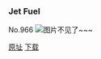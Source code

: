 ### Jet Fuel
No.966
![图片不见了~~~](https://imgs.xkcd.com/comics/jet_fuel.png)

[原址](https://xkcd.com//966) [下载](https://imgs.xkcd.com/comics/jet_fuel.png)

